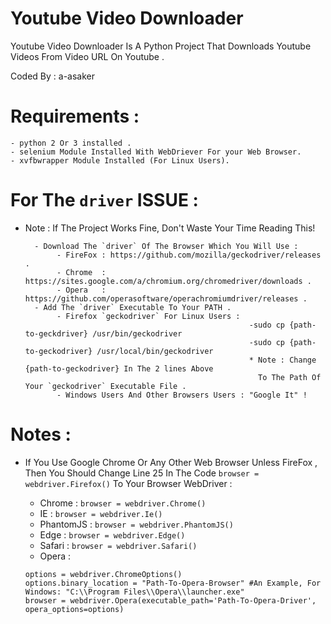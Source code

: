 # Youtube Video Downloader 
  Youtube Video Downloader Is A Python Project That Downloads Youtube Videos From Video URL On Youtube .
  
  Coded By : a-asaker
  
# Requirements : 

    - python 2 Or 3 installed .
    - selenium Module Installed With WebDriever For your Web Browser.
    - xvfbwrapper Module Installed (For Linux Users).

# For The `driver` ISSUE :
* Note : If The Project Works Fine, Don't Waste Your Time Reading This!
       
        - Download The `driver` Of The Browser Which You Will Use : 
             - FireFox : https://github.com/mozilla/geckodriver/releases .
             - Chrome  : https://sites.google.com/a/chromium.org/chromedriver/downloads .
             - Opera   : https://github.com/operasoftware/operachromiumdriver/releases .
        - Add The `driver` Executable To Your PATH .
             - Firefox `geckodriver` For Linux Users : 
                                                        -sudo cp {path-to-geckdriver} /usr/bin/geckodriver
                                                        -sudo cp {path-to-geckodriver} /usr/local/bin/geckodriver
                                                        * Note : Change {path-to-geckodriver} In The 2 lines Above
                                                          To The Path Of Your `geckodriver` Executable File .
             - Windows Users And Other Browsers Users : "Google It" !
     
                                                
# Notes :
  * If You Use Google Chrome Or Any Other Web Browser Unless FireFox , Then You Should Change Line 25 In The Code `browser = webdriver.Firefox()` To Your Browser WebDriver :
            
       * Chrome    : `browser = webdriver.Chrome()`
       * IE        : `browser = webdriver.Ie()`
       * PhantomJS : `browser = webdriver.PhantomJS()`
       * Edge      : `browser = webdriver.Edge()`
       * Safari    : `browser = webdriver.Safari()`
       * Opera     :
       
        options = webdriver.ChromeOptions()
        options.binary_location = "Path-To-Opera-Browser" #An Example, For Windows: "C:\\Program Files\\Opera\\launcher.exe"
        browser = webdriver.Opera(executable_path='Path-To-Opera-Driver', opera_options=options)

